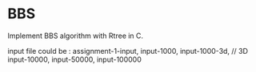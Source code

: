 BBS
===

Implement BBS algorithm with Rtree in C.

input file could be : 
	assignment-1-input, 
	input-1000,
	input-1000-3d,  // 3D
	input-10000,
	input-50000,
	input-100000
